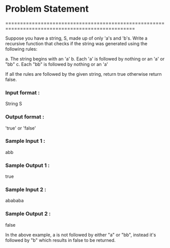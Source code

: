 # Problem Statement
==================================================================================================

Suppose you have a string, S, made up of only 'a's and 'b's. 
Write a recursive function that checks if the string was generated using the following rules:

a. The string begins with an 'a'
b. Each 'a' is followed by nothing or an 'a' or "bb"
c. Each "bb" is followed by nothing or an 'a'

If all the rules are followed by the given string, return true otherwise return false.

### Input format :
String S
### Output format :
'true' or 'false'

### Sample Input 1 :
abb
### Sample Output 1 :
true
### Sample Input 2 :
abababa
### Sample Output 2 :
false

In the above example, a is not followed by either "a" or "bb", 
instead it's followed by "b" which results in false to be returned.
